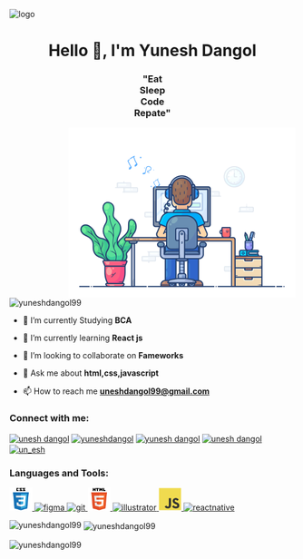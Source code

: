 ![logo](https://user-images.githubusercontent.com/10498744/210012254-234538ff-d198-48aa-8964-37e6fd45d227.gif)
<h1 align="center">Hello 👋, I'm Yunesh Dangol</h1>
<h3 align="center">"Eat</br>Sleep</br>Code</br>Repate"</h3>
<img align="right" alt="coding" width="400" src="https://raw.githubusercontent.com/SupianIDz/SupianIDz/main/coding.gif"

<p align="left"> <img src="https://komarev.com/ghpvc/?username=yuneshdangol99&label=Profile%20views&color=0e75b6&style=flat" alt="yuneshdangol99" /> </p>

- 🔭 I’m currently Studying **BCA**

- 🌱 I’m currently learning **React js**

- 👯 I’m looking to collaborate on **Fameworks**

- 💬 Ask me about **html,css,javascript**

- 📫 How to reach me **uneshdangol99@gmail.com**

<h3 align="left">Connect with me:</h3>
<p align="left">
<a href="https://dev.to/unesh dangol" target="blank"><img align="center" src="https://raw.githubusercontent.com/rahuldkjain/github-profile-readme-generator/master/src/images/icons/Social/devto.svg" alt="unesh dangol" height="30" width="40" /></a>
<a href="https://twitter.com/yuneshdangol" target="blank"><img align="center" src="https://raw.githubusercontent.com/rahuldkjain/github-profile-readme-generator/master/src/images/icons/Social/twitter.svg" alt="yuneshdangol" height="30" width="40" /></a>
<a href="https://linkedin.com/in/yunesh dangol" target="blank"><img align="center" src="https://raw.githubusercontent.com/rahuldkjain/github-profile-readme-generator/master/src/images/icons/Social/linked-in-alt.svg" alt="yunesh dangol" height="30" width="40" /></a>
<a href="https://fb.com/unesh dangol" target="blank"><img align="center" src="https://raw.githubusercontent.com/rahuldkjain/github-profile-readme-generator/master/src/images/icons/Social/facebook.svg" alt="unesh dangol" height="30" width="40" /></a>
<a href="https://instagram.com/un_esh" target="blank"><img align="center" src="https://raw.githubusercontent.com/rahuldkjain/github-profile-readme-generator/master/src/images/icons/Social/instagram.svg" alt="un_esh" height="30" width="40" /></a>
</p>

<h3 align="left">Languages and Tools:</h3>
<p align="left"> <a href="https://www.w3schools.com/css/" target="_blank" rel="noreferrer"> <img src="https://raw.githubusercontent.com/devicons/devicon/master/icons/css3/css3-original-wordmark.svg" alt="css3" width="40" height="40"/> </a> <a href="https://www.figma.com/" target="_blank" rel="noreferrer"> <img src="https://www.vectorlogo.zone/logos/figma/figma-icon.svg" alt="figma" width="40" height="40"/> </a> <a href="https://git-scm.com/" target="_blank" rel="noreferrer"> <img src="https://www.vectorlogo.zone/logos/git-scm/git-scm-icon.svg" alt="git" width="40" height="40"/> </a> <a href="https://www.w3.org/html/" target="_blank" rel="noreferrer"> <img src="https://raw.githubusercontent.com/devicons/devicon/master/icons/html5/html5-original-wordmark.svg" alt="html5" width="40" height="40"/> </a> <a href="https://www.adobe.com/in/products/illustrator.html" target="_blank" rel="noreferrer"> <img src="https://www.vectorlogo.zone/logos/adobe_illustrator/adobe_illustrator-icon.svg" alt="illustrator" width="40" height="40"/> </a> <a href="https://developer.mozilla.org/en-US/docs/Web/JavaScript" target="_blank" rel="noreferrer"> <img src="https://raw.githubusercontent.com/devicons/devicon/master/icons/javascript/javascript-original.svg" alt="javascript" width="40" height="40"/> </a> <a href="https://reactnative.dev/" target="_blank" rel="noreferrer"> <img src="https://reactnative.dev/img/header_logo.svg" alt="reactnative" width="40" height="40"/> </a> </p>

<p><img align="left" src="https://github-readme-stats.vercel.app/api/top-langs?username=yuneshdangol99&show_icons=true&locale=en&layout=compact" alt="yuneshdangol99" /></p>

<p>&nbsp;<img align="center" src="https://github-readme-stats.vercel.app/api?username=yuneshdangol99&show_icons=true&locale=en" alt="yuneshdangol99" /></p>

<p><img align="center" src="https://github-readme-streak-stats.herokuapp.com/?user=yuneshdangol99&" alt="yuneshdangol99" /></p>

